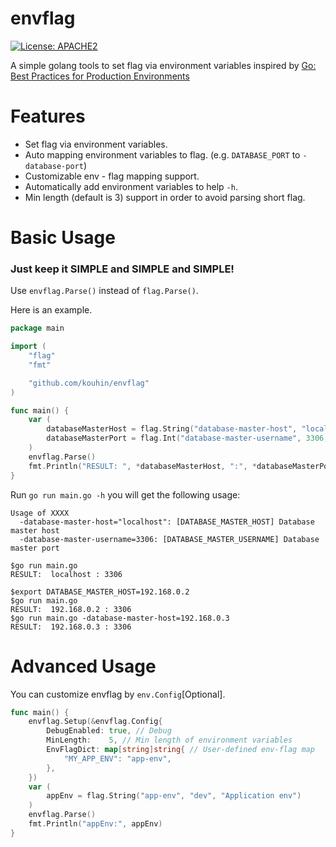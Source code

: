 # envflag

[![License: APACHE2](http://img.shields.io/badge/license-APACHE2-yellow.svg)](LICENSE)

A simple golang tools to set flag via environment variables inspired by [Go: Best Practices for Production Environments](http://peter.bourgon.org/go-in-production/#configuration)

# Features

- Set flag via environment variables.
- Auto mapping environment variables to flag. (e.g. `DATABASE_PORT` to `-database-port`)
- Customizable env - flag mapping support.
- Automatically add environment variables to help `-h`.
- Min length (default is 3) support in order to avoid parsing short flag.

# Basic Usage

### __Just keep it SIMPLE and SIMPLE and SIMPLE!__

Use `envflag.Parse()` instead of `flag.Parse()`.

Here is an example.

```go
package main

import (
    "flag"
    "fmt"

    "github.com/kouhin/envflag"
)

func main() {
    var (
        databaseMasterHost = flag.String("database-master-host", "localhost", "Database master host")
        databaseMasterPort = flag.Int("database-master-username", 3306, "Database master port")
    )
    envflag.Parse()
    fmt.Println("RESULT: ", *databaseMasterHost, ":", *databaseMasterPort)
}
```

Run `go run main.go -h` you will get the following usage:

```
Usage of XXXX
  -database-master-host="localhost": [DATABASE_MASTER_HOST] Database master host
  -database-master-username=3306: [DATABASE_MASTER_USERNAME] Database master port
```

```
$go run main.go
RESULT:  localhost : 3306

$export DATABASE_MASTER_HOST=192.168.0.2
$go run main.go
RESULT:  192.168.0.2 : 3306
$go run main.go -database-master-host=192.168.0.3
RESULT:  192.168.0.3 : 3306
```

# Advanced Usage

You can customize envflag by `env.Config`[Optional].

```go
func main() {
    envflag.Setup(&envflag.Config{
        DebugEnabled: true, // Debug
        MinLength:    5, // Min length of environment variables
        EnvFlagDict: map[string]string{ // User-defined env-flag map
            "MY_APP_ENV": "app-env",
        },
    })
    var (
        appEnv = flag.String("app-env", "dev", "Application env")
    )
    envflag.Parse()
    fmt.Println("appEnv:", appEnv)
}
```

